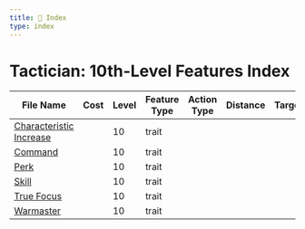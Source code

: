 ```yaml
---
title: 📑 Index
type: index
---
```


# Tactician: 10th-Level Features Index

| File Name                                               | Cost | Level | Feature Type | Action Type | Distance | Target |
| ------------------------------------------------------- | ---- | ----- | ------------ | ----------- | -------- | ------ |
| [Characteristic Increase](../Characteristic%20Increase) |      | 10    | trait        |             |          |        |
| [Command](../Command)                                   |      | 10    | trait        |             |          |        |
| [Perk](../Perk)                                         |      | 10    | trait        |             |          |        |
| [Skill](../Skill)                                       |      | 10    | trait        |             |          |        |
| [True Focus](../True%20Focus)                           |      | 10    | trait        |             |          |        |
| [Warmaster](../Warmaster)                               |      | 10    | trait        |             |          |        |
